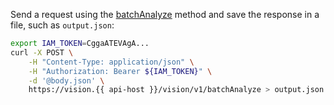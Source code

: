 Send a request using the [batchAnalyze](../../vision/vision/api-ref/Vision/batchAnalyze.md) method and save the response in a file, such as `output.json`:

```bash
export IAM_TOKEN=CggaATEVAgA...
curl -X POST \
    -H "Content-Type: application/json" \
    -H "Authorization: Bearer ${IAM_TOKEN}" \
    -d '@body.json' \
    https://vision.{{ api-host }}/vision/v1/batchAnalyze > output.json
```

